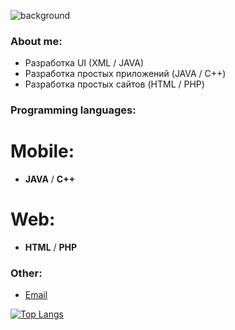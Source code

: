 ![background](https://via.placeholder.com/1200x300.png?text=Welcome+to+My+GitHub)

### About me:

- Разработка UI (XML / JAVA)
- Разработка простых приложений (JAVA / C++)
- Разработка простых сайтов (HTML / PHP)

### Programming languages:
# Mobile:
- **JAVA** / **C++**
# Web:
- **HTML** / **PHP**

### Other:

- [Email](mailto:mitkonogit@gmail.com)

[![Top Langs](https://github-readme-stats.vercel.app/api/top-langs/?username=DKonoGit&layout=compact)](https://github.com/anuraghazra/github-readme-stats)

